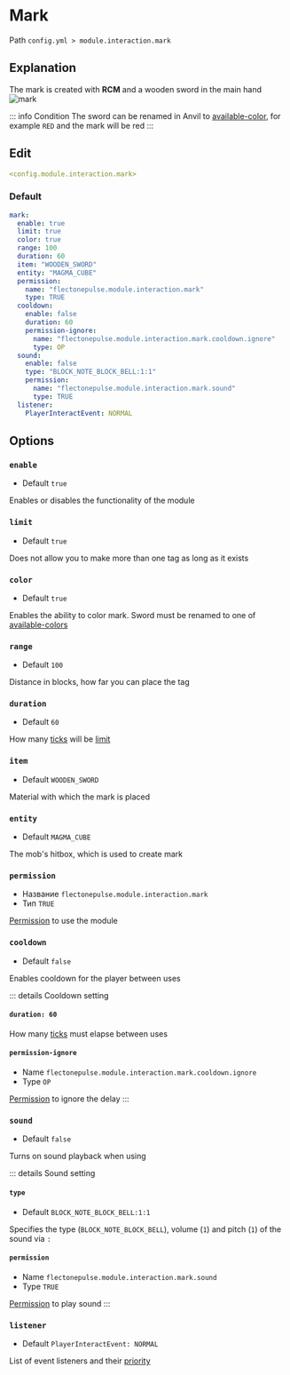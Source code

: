 # Mark
Path `config.yml > module.interaction.mark`

## Explanation
The mark is created with **RCM** and a wooden sword in the main hand
![mark](/mark.gif)

::: info Condition
The sword can be renamed in Anvil to [available-color](#available-colors), for example `RED` and the mark will be red
:::

## Edit
```yaml
<config.module.interaction.mark>
```

### Default
```yaml
mark:
  enable: true
  limit: true
  color: true
  range: 100
  duration: 60
  item: "WOODEN_SWORD"
  entity: "MAGMA_CUBE"
  permission:
    name: "flectonepulse.module.interaction.mark"
    type: TRUE
  cooldown:
    enable: false
    duration: 60
    permission-ignore:
      name: "flectonepulse.module.interaction.mark.cooldown.ignore"
      type: OP
  sound:
    enable: false
    type: "BLOCK_NOTE_BLOCK_BELL:1:1"
    permission:
      name: "flectonepulse.module.interaction.mark.sound"
      type: TRUE
  listener:
    PlayerInteractEvent: NORMAL
```

## Options

### `enable`
- Default `true`

Enables or disables the functionality of the module

### `limit`
- Default `true`

Does not allow you to make more than one tag as long as it exists

### `color`
- Default `true`

Enables the ability to color mark. Sword must be renamed to one of [available-colors](#available-colors)

### `range`
- Default `100`

Distance in blocks, how far you can place the tag

### `duration`
- Default `60`

How many [ticks](https://minecraft.wiki/w/Tick) will be [limit](#limit)

### `item`
- Default `WOODEN_SWORD`

Material with which the mark is placed

### `entity`
- Default `MAGMA_CUBE`

The mob's hitbox, which is used to create mark

### `permission`
- Название `flectonepulse.module.interaction.mark`
- Тип `TRUE`

[Permission](/en/config/module/#explanation) to use the module


### `cooldown`
- Default `false`

Enables cooldown for the player between uses

::: details Cooldown setting
#### `duration: 60`

How many [ticks](https://minecraft.wiki/w/Tick) must elapse between uses

#### `permission-ignore`
- Name `flectonepulse.module.interaction.mark.cooldown.ignore`
- Type `OP`

[Permission](/en/config/module/#explanation) to ignore the delay
:::

### `sound`
- Default `false`

Turns on sound playback when using

::: details Sound setting
#### `type`
- Default `BLOCK_NOTE_BLOCK_BELL:1:1`

Specifies the type (`BLOCK_NOTE_BLOCK_BELL`), volume (`1`) and pitch (`1`) of the sound via `:`

#### `permission`
- Name `flectonepulse.module.interaction.mark.sound`
- Type `TRUE`

[Permission](/en/config/module/#explanation) to play sound
:::

### `listener`
- Default `PlayerInteractEvent: NORMAL`

List of event listeners and their [priority](#event-priority)

<!--@include: @/en/parts/listener.md-->
<!--@include: @/en/parts/color.md-->